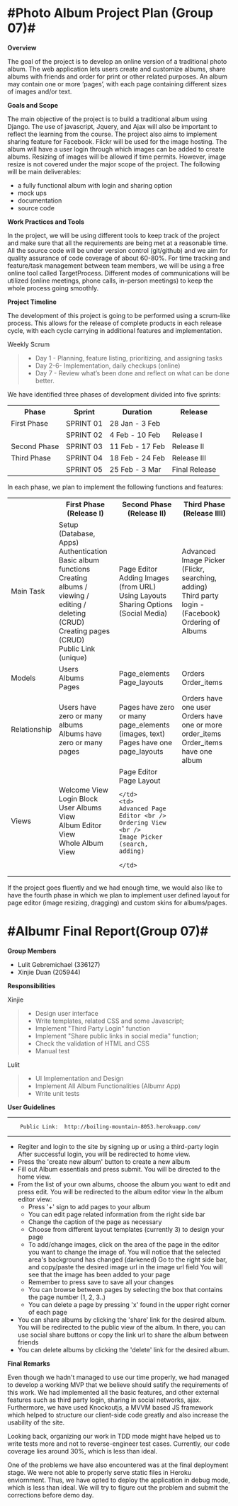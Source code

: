 #Photo Album Project Plan (Group 07)#
================================

**Overview**

The goal of the project is to develop an online version of a traditional photo album. The web application lets users
create and customize albums, share albums with friends and order for print or other related purposes. An album may
contain one or more ‘pages’, with each page containing different sizes of images and/or text.

**Goals and Scope**

The main objective of the project is to build a traditional album using Django. The use of javascript, Jquery, and 
Ajax will also be important to reflect the learning from the course. The project also aims to implement sharing feature
for Facebook. Flickr will be used for the image hosting. The album will have a user login through which  images can be 
added to create albums. Resizing of images will be allowed if time permits. However, image resize is not covered under
the major scope of the project.  The following will be main deliverables:
  
  * a fully functional album with login and sharing option
  * mock ups
  * documentation
  * source code 
  
**Work Practices and Tools**

In the project, we will be using different tools to keep track of the project and make sure that all the requirements 
are being met at a reasonable time. All the source code will be under version control (git/github) and we aim for 
quality assurance of code coverage of about 60-80%. For time tracking and feature/task management between team members, 
we will be using a free online tool called TargetProcess. Different modes of communications will be utilized (online 
meetings, phone calls, in-person meetings) to keep the whole process going smoothly.


**Project Timeline**

The development of this project is going to be performed using a scrum-like process. This allows for the release of 
complete products in each release cycle, with each cycle carrying in additional features and implementation. 

Weekly Scrum
> - Day 1 - Planning, feature listing, prioritizing, and assigning tasks
> - Day 2-6- Implementation, daily checkups (online)
> - Day 7 - Review what’s been done and reflect on what can be done better.

We have identified three phases of development divided into five sprints:

<table>
  <tr>
    <th>Phase </th><th>Sprint</th><th>Duration</th><th>Release</th>
  </tr>
  <tr>
    <td>First Phase	</td><td> SPRINT 01 </td><td> 28 Jan - 3 Feb</td><td></td>
  </tr>
  <tr>
    <td></td><td> SPRINT 02 </td><td> 4 Feb - 10 Feb</td><td>Release I</td>
  </tr>
  <tr>
    <td>Second Phase</td><td> SPRINT 03 </td><td> 11 Feb - 17 Feb</td><td>Release II</td>
  </tr>
  <tr>
    <td>Third Phase</td><td> SPRINT 04 </td><td> 18 Feb - 24 Feb </td><td>Release III</td>
  </tr>
   <tr>
    <td></td><td> SPRINT 05 </td><td> 25 Feb - 3 Mar </td><td>Final Release</td>
  </tr>
</table>

In each phase, we plan to implement the following functions and features:

<table>
  <tr>
    <th></th><th>First Phase (Release I) </th><th>Second Phase (Release II) </th><th>Third Phase (Release IIII) </th>
  </tr>

   <tr>
    <td>Main Task </td>
    <td> 
     Setup (Database, Apps)<br /> Authentication <br /> Basic album functions <br /> 
     Creating albums / viewing / editing / deleting (CRUD) <br /> Creating pages (CRUD) <br /> Public Link (unique)
    </td>
    <td> 
     Page Editor <br />  Adding Images (from URL) <br />  Using Layouts <br />  Sharing Options (Social Media)
     </td>
     <td>
     Advanced Image Picker (Flickr, searching, adding) <br />  Third party login - (Facebook) <br /> Ordering of Albums
    </td>
  </tr>
  <tr>
    <td>Models</td>  
    <td> Users <br /> Albums<br /> Pages </td>
    <td> Page_elements <br />Page_layouts </td>
    <td>Orders <br />Order_items </td>
  </tr>
   <tr>
    <td>Relationship</td>  
    <td> 
    Users have zero or many albums<br />
    Albums have zero or many pages 
    </td>
    <td> 
    Pages have zero or many page_elements (images, text) <br />
    Pages have one page_layouts 
    </td>
    <td>
    Orders have one user <br />
    Orders have one or more order_items <br />
    Order_items have one album
    </td>
  </tr>
   <tr>
    <td>Views  </td>  
    <td>         
    Welcome View <br />
    Login Block <br />
    User Albums View <br />
    Album Editor View <br />
    Whole Album View 
    </td>
    <td> 
    Page Editor <br />
    Page Layout 

    </td>
    <td>
    Advanced Page Editor <br />
    Ordering View <br />
    Image Picker (search, adding)

    </td>
  </tr>
</table>
		
If the project goes fluently and we had enough time, we would also like to have the fourth phase in which 
we plan to implement user defined layout for page editor (image resizing, dragging) and custom skins for albums/pages.


#Albumr Final Report(Group 07)#
================================

**Group Members**

- Lulit Gebremichael (336127)
- Xinjie Duan (205944)

**Responsibilities**

Xinjie
> - Design user interface
> - Write templates, related CSS and some Javascript;
> - Implement "Third Party Login" function
> - Implement "Share public links in social media" function;
> - Check the validation of HTML and CSS
> - Manual test

Lulit
> - UI Implementation and Design
> - Implement All Album Functionalities (Albumr App)
> - Write unit tests

**User Guidelines**

----------

    	Public Link:  http://boiling-mountain-8053.herokuapp.com/

-------



-  Regiter and login to the site by signing up or using a third-party login
   After successful login, you will be redirected to home view.
-  Press the 'create new album' button to create a new album
-  Fill out Album essentials and press submit. You will be directed to the home view. 
-  From the list of your own albums, choose the album you want to edit and press edit. You will be redirected to the album
   editor view
   In the album editor view:
   - Press '+' sign to add pages to your album
   - You can edit page related information from the right side bar
   - Change the caption of the page as necessary
   - Choose from different layout templates (currently 3) to design  your page
   - To add/change images, click on the area of the page in the editor you want to change the image of.
      You will notice that the selected area's background has changed (darkened)
      Go to the right side bar, and copy/paste the desired image url in the image url field
      You will see that the image has been added to your page
   - Remember to press save to save all your changes
   - You can browse between pages by selecting the box that contains the page number (1, 2, 3..)
   - You can delete a page by pressing 'x' found in the upper right corner of each page
- You can share albums by clicking the 'share' link for the desired album. You will be redirected to the public view of
   the album. In there, you can use social share buttons or copy the link url to share the album between friends
- You can delete albums by clicking the 'delete' link for the desired album.
   

**Final Remarks**

Even though we hadn't managed to use our time properly, we had managed to develop a working MVP that we believe should satify 
the requirements of this work. We had implemented all the basic features, and other external features such as third party login,
sharing in social networks, ajax. Furthermore, we have used Knockoutjs, a MVVM based JS framework which helped to structure our 
client-side code greatly and also increase the usability of the site.

Looking back, organizing our work in TDD mode might have helped us to write tests more and not to reverse-engineer test cases.
Currently, our code coverage lies around 30%, which is less than ideal.

One of the problems we have also encountered was at the final deployment stage. We were not able to properly serve static files 
in Heroku enviornment. Thus, we have opted to deploy the application in debug mode, which is less than ideal. We will 
try to figure out the problem and submit the corrections before demo day.







